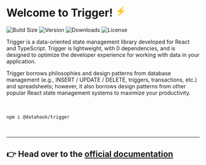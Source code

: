 # Welcome to Trigger! <span><img width="28" height="28" src="lightning.png" alt="Lightning Bolt" /></span>

![Build Size](https://img.shields.io/bundlephobia/minzip/@datahook/trigger?label=bundle%20size)
![Version](https://img.shields.io/npm/v/@datahook/trigger)
![Downloads](https://img.shields.io/npm/dt/@datahook/trigger)
![License](https://img.shields.io/npm/l/@datahook/trigger)

Trigger is a data-oriented state management library developed for React and TypeScript. Trigger is lightweight, with 0 dependencies, and is designed to optimize the developer experience for working with data in your application.

Trigger borrows philosophies and design patterns from database management (e.g., INSERT / UPDATE / DELETE, triggers, transactions, etc.) and spreadsheets; however, it also borrows design patterns from other popular React state management systems to maximize your productivity.

<br/>

`npm i @datahook/trigger`

<br/>

***

## 👉 Head over to the [official documentation](https://www.trigger.datahook.ca/)